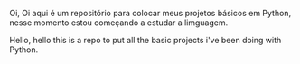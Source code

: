 Oi, Oi aqui é um repositório para colocar meus projetos básicos em Python, nesse momento estou começando a estudar a limguagem.

Hello, hello this is a repo to put all the basic projects i've been doing with Python.